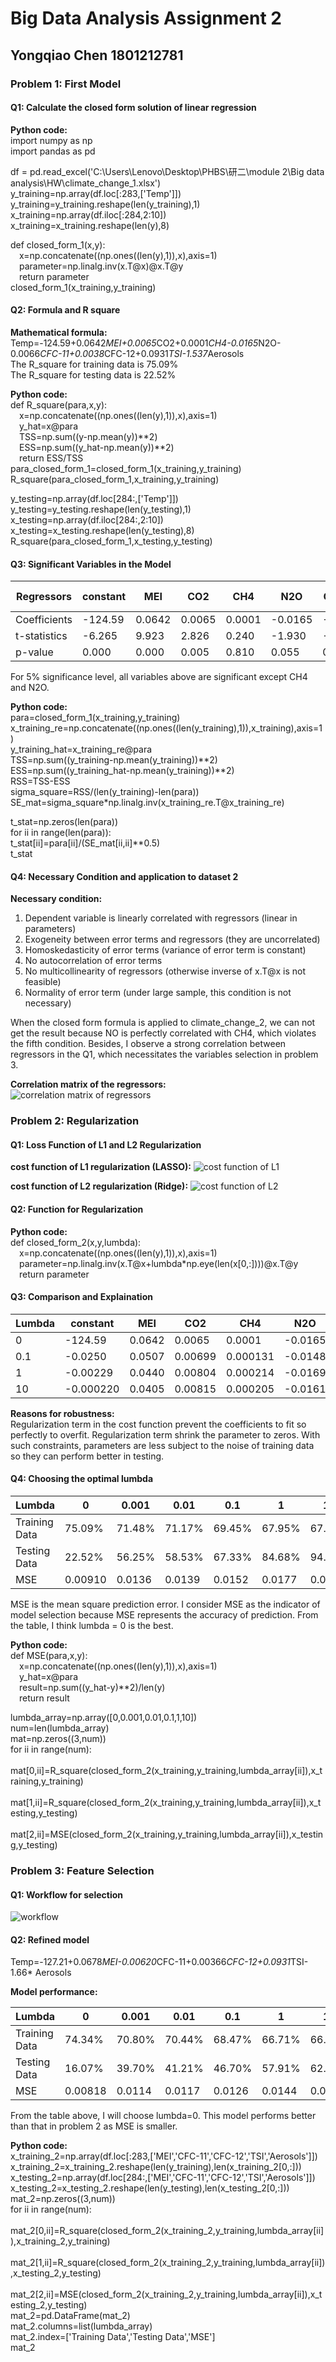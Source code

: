 # Big Data Analysis Assignment 2
## Yongqiao Chen 1801212781
### Problem 1: First Model
#### Q1: Calculate the closed form solution of linear regression  
**Python code:**  
import numpy as np  
import pandas as pd

df = pd.read_excel('C:\\Users\\Lenovo\\Desktop\\PHBS\\研二\\module 2\\Big data analysis\\HW\\climate_change_1.xlsx')  
y_training=np.array(df.loc[:283,['Temp']])  
y_training=y_training.reshape(len(y_training),1)  
x_training=np.array(df.iloc[:284,2:10])  
x_training=x_training.reshape(len(y),8)  

def closed_form_1(x,y):  
&#8195;x=np.concatenate((np.ones((len(y),1)),x),axis=1)  
&#8195;parameter=np.linalg.inv(x.T@x)@x.T@y  
&#8195;return parameter  
closed_form_1(x_training,y_training)

#### Q2: Formula and R square
**Mathematical formula:**  
Temp=-124.59+0.0642*MEI+0.0065*CO2+0.0001*CH4-0.0165*N2O-0.0066*CFC-11+0.0038*CFC-12+0.0931*TSI-1.537*Aerosols  
The R_square for training data is 75.09%  
The R_square for testing data is 22.52%  

**Python code:**  
def R_square(para,x,y):  
&#8195;x=np.concatenate((np.ones((len(y),1)),x),axis=1)  
&#8195;y_hat=x@para  
&#8195;TSS=np.sum((y-np.mean(y))**2)  
&#8195;ESS=np.sum((y_hat-np.mean(y))**2)  
&#8195;return ESS/TSS  
para_closed_form_1=closed_form_1(x_training,y_training)  
R_square(para_closed_form_1,x_training,y_training)  

y_testing=np.array(df.loc[284:,['Temp']])  
y_testing=y_testing.reshape(len(y_testing),1)  
x_testing=np.array(df.iloc[284:,2:10])  
x_testing=x_testing.reshape(len(y_testing),8)  
R_square(para_closed_form_1,x_testing,y_testing)  

#### Q3: Significant Variables in the Model
Regressors | constant | MEI | CO2 | CH4 | N2O | CFC-11 | CFC-12 | TSI | Aerosols
---------- | ---------| --- | --- | --- | --- | ------ | ------ | --- | --------
Coefficients | -124.59| 0.0642 | 0.0065 | 0.0001 | -0.0165 | -0.0066 | 0.0038 | 0.0931 | -1.537
t-statistics | -6.265 | 9.923 | 2.826 | 0.240 | -1.930 | -4.078 | 3.757 | 6.313 | -7.210
p-value | 0.000 | 0.000 | 0.005 | 0.810 | 0.055 | 0.000 | 0.000 | 0.000 | 0.000

For 5% significance level, all variables above are significant except CH4 and N2O.  

**Python code:**  
para=closed_form_1(x_training,y_training)  
x_training_re=np.concatenate((np.ones((len(y_training),1)),x_training),axis=1)  
y_training_hat=x_training_re@para  
TSS=np.sum((y_training-np.mean(y_training))**2)  
ESS=np.sum((y_training_hat-np.mean(y_training))**2)  
RSS=TSS-ESS  
sigma_square=RSS/(len(y_training)-len(para))  
SE_mat=sigma_square*np.linalg.inv(x_training_re.T@x_training_re)  

t_stat=np.zeros(len(para))  
for ii in range(len(para)):  
    t_stat[ii]=para[ii]/(SE_mat[ii,ii]**0.5)  
t_stat  

#### Q4: Necessary Condition and application to dataset 2
**Necessary condition:** 
1. Dependent variable is linearly correlated with regressors (linear in parameters)
1. Exogeneity between error terms and regressors (they are uncorrelated)
1. Homoskedasticity of error terms (variance of error term is constant)
1. No autocorrelation of error terms
1. No multicollinearity of regressors (otherwise inverse of x.T@x is not feasible)
1. Normality of error term (under large sample, this condition is not necessary)

When the closed form formula is applied to climate_change_2, we can not get the result because NO is perfectly correlated with CH4, which violates the fifth condition. Besides, I observe a strong correlation between regressors in the Q1, which necessitates the variables selection in problem 3. 

**Correlation matrix of the regressors:**  
![correlation matrix of regressors](https://s2.ax1x.com/2019/12/21/QvENGD.png)

### Problem 2: Regularization
#### Q1: Loss Function of L1 and L2 Regularization  
**cost function of L1 regularization (LASSO):** 
![cost function of L1](https://s2.ax1x.com/2019/12/20/QOLnyj.png)

**cost function of L2 regularization (Ridge):** 
![cost function of L2](https://s2.ax1x.com/2019/12/20/QOqvWD.png)

#### Q2: Function for Regularization  
**Python code:**  
def closed_form_2(x,y,lumbda):  
&#8195;x=np.concatenate((np.ones((len(y),1)),x),axis=1)  
&#8195;parameter=np.linalg.inv(x.T@x+lumbda*np.eye(len(x[0,:])))@x.T@y  
&#8195;return parameter  

#### Q3: Comparison and Explaination
Lumbda | constant | MEI | CO2 | CH4 | N2O | CFC-11 | CFC-12 | TSI | Aerosols
------ | ---------| --- | --- | --- | --- | ------ | ------ | --- | --------
0 | -124.59| 0.0642 | 0.0065 | 0.0001 | -0.0165 | -0.0066 | 0.0038 | 0.0931 | -1.537
0.1 | -0.0250 | 0.0507 | 0.00699 | 0.000131 | -0.0148 | -0.00608 | 0.00366 | 0.00136 | -0.871
1 | -0.00229 | 0.0440 | 0.00804 | 0.000214 | -0.0169 | -0.00647 | 0.00377 | 0.00146 | -0.212
10 | -0.000220 | 0.0405 | 0.00815 | 0.000205 | -0.0161 | -0.00636 | 0.00369 | 0.00126 | -0.0244

**Reasons for robustness:**  
Regularization term in the cost function prevent the coefficients to fit so perfectly to overfit. Regularization term shrink the parameter to zeros. With such constraints, parameters are less subject to the noise of training data so they can perform better in testing. 

#### Q4: Choosing the optimal lumbda  
Lumbda | 0 | 0.001 | 0.01 | 0.1 | 1 | 10
------ | --| ----- | ---- | --- | - | ---
Training Data| 75.09% |71.48%| 71.17%| 69.45%| 67.95%|67.46%
Testing Data | 22.52% | 56.25%| 58.53%| 67.33%| 84.68%| 94.09%
MSE | 0.00910 | 0.0136 | 0.0139 | 0.0152 | 0.0177 | 0.0190

MSE is the mean square prediction error. I consider MSE as the indicator of model selection because MSE represents the accuracy of prediction. From the table, I think lumbda = 0 is the best.

**Python code:**  
def MSE(para,x,y):  
&#8195;x=np.concatenate((np.ones((len(y),1)),x),axis=1)  
&#8195;y_hat=x@para  
&#8195;result=np.sum((y_hat-y)**2)/len(y)  
&#8195;return result  

lumbda_array=np.array([0,0.001,0.01,0.1,1,10])  
num=len(lumbda_array)  
mat=np.zeros((3,num))  
for ii in range(num):  
&#8195;mat[0,ii]=R_square(closed_form_2(x_training,y_training,lumbda_array[ii]),x_training,y_training)  
&#8195;mat[1,ii]=R_square(closed_form_2(x_training,y_training,lumbda_array[ii]),x_testing,y_testing)  
&#8195;mat[2,ii]=MSE(closed_form_2(x_training,y_training,lumbda_array[ii]),x_testing,y_testing)  

### Problem 3: Feature Selection
#### Q1: Workflow for selection
![workflow](https://s2.ax1x.com/2019/12/21/QjyKds.png)

#### Q2: Refined model
Temp=-127.21+0.0678*MEI-0.00620*CFC-11+0.00366*CFC-12+0.0931*TSI-1.66* Aerosols  

**Model performance:**  

Lumbda | 0 | 0.001 | 0.01 | 0.1 | 1 | 10
------ | --| ----- | ---- | --- | - | ---
Training Data| 74.34% |70.80%| 70.44%| 68.47%| 66.71%|66.26%
Testing Data | 16.07% | 39.70%| 41.21%| 46.70%| 57.91%| 62.46%
MSE | 0.00818 | 0.0114 | 0.0117 | 0.0126 | 0.0144 | 0.0151

From the table above, I will choose lumbda=0. This model performs better than that in problem 2 as MSE is smaller.  

**Python code:**  
x_training_2=np.array(df.loc[:283,['MEI','CFC-11','CFC-12','TSI','Aerosols']])  
x_training_2=x_training_2.reshape(len(y_training),len(x_training_2[0,:]))  
x_testing_2=np.array(df.loc[284:,['MEI','CFC-11','CFC-12','TSI','Aerosols']])  
x_testing_2=x_testing_2.reshape(len(y_testing),len(x_testing_2[0,:]))  
mat_2=np.zeros((3,num))  
for ii in range(num):  
&#8195;mat_2[0,ii]=R_square(closed_form_2(x_training_2,y_training,lumbda_array[ii]),x_training_2,y_training)  
&#8195;mat_2[1,ii]=R_square(closed_form_2(x_training_2,y_training,lumbda_array[ii]),x_testing_2,y_testing)  
&#8195;mat_2[2,ii]=MSE(closed_form_2(x_training_2,y_training,lumbda_array[ii]),x_testing_2,y_testing)  
mat_2=pd.DataFrame(mat_2)  
mat_2.columns=list(lumbda_array)  
mat_2.index=['Training Data','Testing Data','MSE']  
mat_2  
